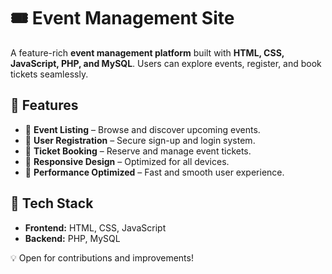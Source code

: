 # 🎟️ Event Management Site  

A feature-rich **event management platform** built with **HTML, CSS, JavaScript, PHP, and MySQL**. Users can explore events, register, and book tickets seamlessly.  

## 🔹 Features  
- 📅 **Event Listing** – Browse and discover upcoming events.  
- 👥 **User Registration** – Secure sign-up and login system.  
- 🎫 **Ticket Booking** – Reserve and manage event tickets.  
- 📱 **Responsive Design** – Optimized for all devices.  
- 🚀 **Performance Optimized** – Fast and smooth user experience.  

## 🔧 Tech Stack  
- **Frontend:** HTML, CSS, JavaScript  
- **Backend:** PHP, MySQL  

💡 Open for contributions and improvements!  
